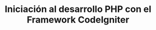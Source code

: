 ---
title: Iniciación al desarrollo PHP con el Framework CodeIgniter
type: talk
year: 2011
language: es
for:
  title:
    ADWE
place:
  title: Murcia
  country: es
order: 1
---